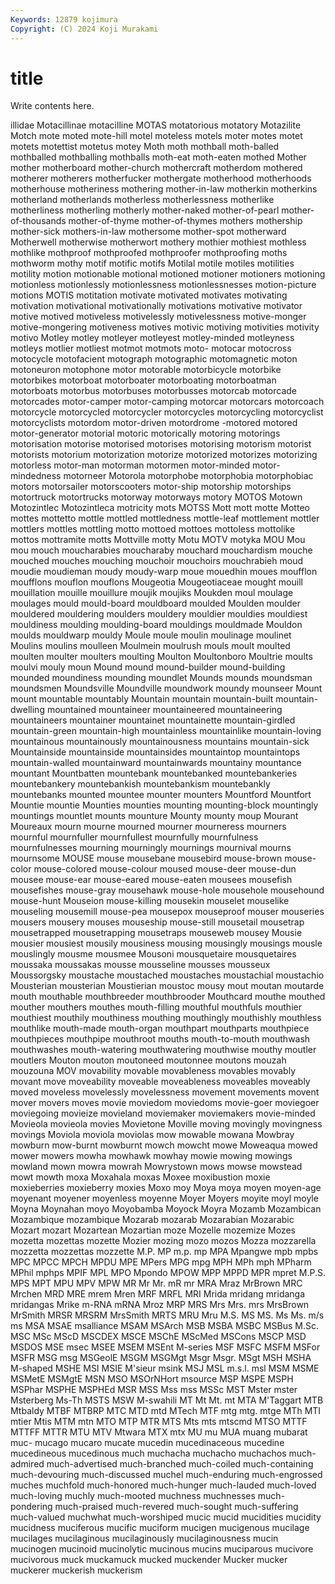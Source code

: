```yaml
---
Keywords: 12879 kojimura
Copyright: (C) 2024 Koji Murakami
---
```


# title

Write contents here.



illidae Motacillinae motacilline MOTAS motatorious motatory Motazilite Motch mote
moted mote-hill motel moteless motels moter motes motet motets motettist
motetus motey Moth moth mothball moth-balled mothballed mothballing mothballs moth-eat
moth-eaten mothed Mother mother motherboard mother-church mothercraft motherdom mothered motherer
motherers motherfucker mothergate motherhood motherhoods motherhouse motheriness mothering mother-in-law motherkin
motherkins motherland motherlands motherless motherlessness motherlike motherliness motherling motherly mother-naked
mother-of-pearl mother-of-thousands mother-of-thyme mother-of-thymes mothers mothership mother-sick mothers-in-law mothersome mother-spot
motherward Motherwell motherwise motherwort mothery mothier mothiest mothless mothlike mothproof
mothproofed mothproofer mothproofing moths mothworm mothy motif motific motifs Motilal
motile motiles motilities motility motion motionable motional motioned motioner motioners
motioning motionless motionlessly motionlessness motionlessnesses motion-picture motions MOTIS motitation motivate
motivated motivates motivating motivation motivational motivationally motivations motivative motivator motive
motived motiveless motivelessly motivelessness motive-monger motive-mongering motiveness motives motivic motiving
motivities motivity motivo Motley motley motleyer motleyest motley-minded motleyness motleys
motlier motliest motmot motmots moto- motocar motocross motocycle motofacient motograph
motographic motomagnetic moton motoneuron motophone motor motorable motorbicycle motorbike motorbikes
motorboat motorboater motorboating motorboatman motorboats motorbus motorbuses motorbusses motorcab motorcade
motorcades motor-camper motor-camping motorcar motorcars motorcoach motorcycle motorcycled motorcycler motorcycles
motorcycling motorcyclist motorcyclists motordom motor-driven motordrome -motored motored motor-generator motorial
motoric motorically motoring motorings motorisation motorise motorised motorises motorising motorism
motorist motorists motorium motorization motorize motorized motorizes motorizing motorless motor-man
motorman motormen motor-minded motor-mindedness motorneer Motorola motorphobe motorphobia motorphobiac motors
motorsailer motorscooters motor-ship motorship motorships motortruck motortrucks motorway motorways motory
MOTOS Motown Motozintlec Motozintleca motricity mots MOTSS Mott mott motte
Motteo mottes mottetto mottle mottled mottledness mottle-leaf mottlement mottler mottlers
mottles mottling motto mottoed mottoes mottoless mottolike mottos mottramite motts
Mottville motty Motu MOTV motyka MOU Mou mou mouch moucharabies
moucharaby mouchard mouchardism mouche mouched mouches mouching mouchoir mouchoirs mouchrabieh
moud moudie moudieman moudy moudy-warp moue mouedhin moues moufflon moufflons
mouflon mouflons Mougeotia Mougeotiaceae mought mouill mouillation mouille mouillure moujik
moujiks Moukden moul moulage moulages mould mould-board mouldboard moulded Moulden
moulder mouldered mouldering moulders mouldery mouldier mouldies mouldiest mouldiness moulding
moulding-board mouldings mouldmade Mouldon moulds mouldwarp mouldy Moule moule moulin
moulinage moulinet Moulins moulins moulleen Moulmein moulrush mouls moult moulted
moulten moulter moulters moulting Moulton Moultonboro Moultrie moults moulvi mouly
moun Mound mound mound-builder mound-building mounded moundiness mounding moundlet Mounds
mounds moundsman moundsmen Moundsville Moundville moundwork moundy mounseer Mount mount
mountable mountably Mountain mountain mountain-built mountain-dwelling mountained mountaineer mountaineered mountaineering
mountaineers mountainer mountainet mountainette mountain-girdled mountain-green mountain-high mountainless mountainlike mountain-loving
mountainous mountainously mountainousness mountains mountain-sick Mountainside mountainside mountainsides mountaintop mountaintops
mountain-walled mountainward mountainwards mountainy mountance mountant Mountbatten mountebank mountebanked mountebankeries
mountebankery mountebankish mountebankism mountebankly mountebanks mounted mountee mounter mounters Mountford
Mountfort Mountie mountie Mounties mounties mounting mounting-block mountingly mountings mountlet
mounts mounture Mounty mounty moup Mourant Moureaux mourn mourne mourned
mourner mourneress mourners mournful mournfuller mournfullest mournfully mournfulness mournfulnesses mourning
mourningly mournings mournival mourns mournsome MOUSE mouse mousebane mousebird mouse-brown
mouse-color mouse-colored mouse-colour moused mouse-deer mouse-dun mousee mouse-ear mouse-eared mouse-eaten
mousees mousefish mousefishes mouse-gray mousehawk mouse-hole mousehole mousehound mouse-hunt Mouseion
mouse-killing mousekin mouselet mouselike mouseling mousemill mouse-pea mousepox mouseproof mouser
mouseries mousers mousery mouses mouseship mouse-still mousetail mousetrap mousetrapped mousetrapping
mousetraps mouseweb mousey Mousie mousier mousiest mousily mousiness mousing mousingly
mousings mousle mouslingly mousme mousmee Mousoni mousquetaire mousquetaires moussaka moussakas
mousse mousseline mousses mousseux Moussorgsky moustache moustached moustaches moustachial moustachio
Mousterian mousterian Moustierian moustoc mousy mout moutan moutarde mouth mouthable
mouthbreeder mouthbrooder Mouthcard mouthe mouthed mouther mouthers mouthes mouth-filling mouthful
mouthfuls mouthier mouthiest mouthily mouthiness mouthing mouthingly mouthishly mouthless mouthlike
mouth-made mouth-organ mouthpart mouthparts mouthpiece mouthpieces mouthpipe mouthroot mouths mouth-to-mouth
mouthwash mouthwashes mouth-watering mouthwatering mouthwise mouthy moutler moutlers Mouton mouton
moutoneed moutonnee moutons mouzah mouzouna MOV movability movable movableness movables
movably movant move moveability moveable moveableness moveables moveably moved moveless
movelessly movelessness movement movements movent mover movers moves movie moviedom
moviedoms movie-goer moviegoer moviegoing movieize movieland moviemaker moviemakers movie-minded Movieola
movieola movies Movietone Moville moving movingly movingness movings Moviola moviola
moviolas mow mowable mowana Mowbray mowburn mow-burnt mowburnt mowch mowcht
mowe Moweaqua mowed mower mowers mowha mowhawk mowhay mowie mowing
mowings mowland mown mowra mowrah Mowrystown mows mowse mowstead mowt
mowth moxa Moxahala moxas Moxee moxibustion moxie moxieberries moxieberry moxies
Moxo moy Moya moya moyen moyen-age moyenant moyener moyenless moyenne
Moyer Moyers moyite moyl moyle Moyna Moynahan moyo Moyobamba Moyock
Moyra Mozamb Mozambican Mozambique mozambique Mozarab mozarab Mozarabian Mozarabic Mozart
mozart Mozartean Mozartian moze Mozelle mozemize Mozes mozetta mozettas mozette
Mozier mozing mozo mozos Mozza mozzarella mozzetta mozzettas mozzette M.P.
MP m.p. mp MPA Mpangwe mpb mpbs MPC MPCC MPCH
MPDU MPE MPers MPG mpg MPH MPh mph MPharm MPhil
mphps MPIF MPL MPO Mpondo MPOW MPP MPPD MPR mpret
M.P.S. MPS MPT MPU MPV MPW MR Mr Mr. mR
mr MRA Mraz MrBrown MRC Mrchen MRD MRE mrem Mren
MRF MRFL MRI Mrida mridang mridanga mridangas Mrike m-RNA mRNA
Mroz MRP MRS Mrs Mrs. mrs MrsBrown MrSmith MRSR MRSRM
MrsSmith MRTS MRU Mru M.S. MS MS. Ms Ms. m/s
ms MSA MSAE msalliance MSAM MSArch MSB MSBA MSBC MSBus
M.Sc. MSC MSc MScD MSCDEX MSCE MSChE MScMed MSCons MSCP
MSD MSDOS MSE msec MSEE MSEM MSEnt M-series MSF MSFC
MSFM MSFor MSFR MSG msg MSGeolE MSGM MSGMgt Msgr Msgr.
MSgt MSH MSHA M-shaped MSHE MSI MSIE M'sieur msink MSJ
MSL m.s.l. msl MSM MSME MSMetE MSMgtE MSN MSO MSOrNHort
msource MSP MSPE MSPH MSPhar MSPHE MSPHEd MSR MSS Mss
mss MSSc MST Mster mster Msterberg Ms-Th MSTS MSW M-swahili
MT Mt Mt. mt MTA M'Taggart MTB Mtbaldy MTBF MTBRP
MTC MTD mtd MTech MTF mtg mtg. mtge MTh MTI
mtier Mtis MTM mtn MTO MTP MTR MTS Mts mts
mtscmd MTSO MTTF MTTFF MTTR MTU MTV Mtwara MTX mtx
MU mu MUA muang mubarat muc- mucago mucaro mucate mucedin
mucedinaceous mucedine mucedineous mucedinous much muchacha muchacho muchachos much-admired much-advertised
much-branched much-coiled much-containing much-devouring much-discussed muchel much-enduring much-engrossed muches muchfold
much-honored much-hunger much-lauded much-loved much-loving muchly much-mooted muchness muchnesses much-pondering
much-praised much-revered much-sought much-suffering much-valued muchwhat much-worshiped mucic mucid mucidities
mucidity mucidness muciferous mucific muciform mucigen mucigenous mucilage mucilages mucilaginous
mucilaginously mucilaginousness mucin mucinogen mucinoid mucinolytic mucinous mucins muciparous mucivore
mucivorous muck muckamuck mucked muckender Mucker mucker muckerer muckerish muckerism
